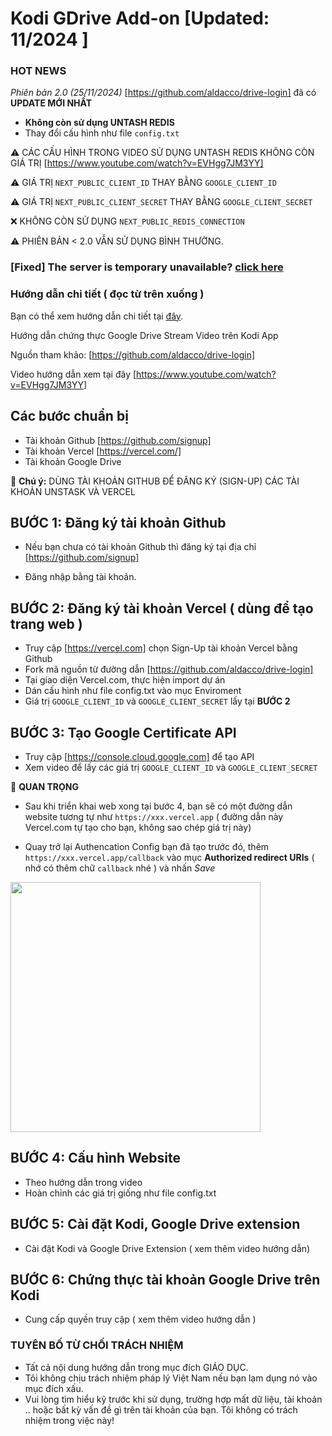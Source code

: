 # Kodi GDrive Add-on [Updated: 11/2024 ]

### HOT NEWS 

*Phiên bản 2.0 (25/11/2024)* [https://github.com/aldacco/drive-login] đã có **UPDATE MỚI NHẤT**

- **Không còn sử dụng UNTASH REDIS** 
- Thay đổi cấu hình như file ``config.txt`` 

⚠️ CÁC CẤU HÌNH TRONG VIDEO SỬ DỤNG UNTASH REDIS KHÔNG CÒN GIÁ TRỊ [https://www.youtube.com/watch?v=EVHgg7JM3YY]


⚠️ GIÁ TRỊ `NEXT_PUBLIC_CLIENT_ID` THAY BẰNG ``GOOGLE_CLIENT_ID``

⚠️ GIÁ TRỊ `NEXT_PUBLIC_CLIENT_SECRET` THAY BẰNG ``GOOGLE_CLIENT_SECRET``

❌ KHÔNG CÒN SỬ DỤNG `NEXT_PUBLIC_REDIS_CONNECTION`

⚠️ PHIÊN BẢN < 2.0 VẪN SỬ DỤNG BÌNH THƯỜNG.


### [Fixed] The server is temporary unavailable? [click here](https://github.com/thangnqs/kodi-gdrive/blob/master/FAQs.md)

 
### Hướng dẫn chi tiết ( đọc từ trên xuống )

Bạn có thể xem hướng dẫn chi tiết tại [đây](https://github.com/aldacco/drive-login).

Hướng dẫn chứng thực Google Drive Stream Video trên Kodi App 

Nguồn tham khảo: [https://github.com/aldacco/drive-login]

Video hướng dẫn xem tại đây [https://www.youtube.com/watch?v=EVHgg7JM3YY]

## Các bước chuẩn bị

- Tài khoản Github [https://github.com/signup]
- Tài khoản Vercel [https://vercel.com/]
- Tài khoản Google Drive

👋 **Chú ý:** DÙNG TÀI KHOẢN GITHUB ĐỂ ĐĂNG KÝ (SIGN-UP) CÁC TÀI KHOẢN UNSTASK VÀ VERCEL

## BƯỚC 1: Đăng ký tài khoản Github

- Nếu bạn chưa có tài khoản Github thì đăng ký tại địa chỉ [https://github.com/signup]

- Đăng nhập bằng tài khoản.


## BƯỚC 2: Đăng ký tài khoản Vercel ( dùng để tạo trang web )

- Truy cập [https://vercel.com] chọn Sign-Up tài khoản Vercel bằng Github
- Fork mã nguồn từ đường dẫn [https://github.com/aldacco/drive-login]
- Tại giao diện Vercel.com, thực hiện import dự án
- Dán cấu hình như file config.txt vào mục Enviroment
- Giá trị `GOOGLE_CLIENT_ID` và `GOOGLE_CLIENT_SECRET` lấy tại **BƯỚC 2**

## BƯỚC 3: Tạo Google Certificate API
- Truy cập [https://console.cloud.google.com] để tạo API
- Xem video để lấy các giá trị `GOOGLE_CLIENT_ID` và `GOOGLE_CLIENT_SECRET`

👋 **QUAN TRỌNG**

- Sau khi triển khai web xong tại bước 4, bạn sẽ có một đường dẫn website tương tự như
  `https://xxx.vercel.app` ( đường dẫn này Vercel.com tự tạo cho bạn, không sao chép giá
  trị này)

- Quay trở lại Authencation Config bạn đã tạo trước đó, thêm
  `https://xxx.vercel.app/callback` vào mục **Authorized redirect URIs** ( nhớ có thêm chữ `callback` nhé ) và nhấn _Save_

<img src="images/N3D3L4lAng.png" width="400">

## BƯỚC 4: Cấu hình Website

- Theo hướng dẫn trong video
- Hoàn chỉnh các giá trị giống như file config.txt

## BƯỚC 5: Cài đặt Kodi, Google Drive extension

- Cài đặt Kodi và Google Drive Extension ( xem thêm video hướng dẫn)

## BƯỚC 6: Chứng thực tài khoản Google Drive trên Kodi

- Cung cấp quyền truy cập ( xem thêm video hướng dẫn )


### TUYÊN BỐ TỪ CHỐI TRÁCH NHIỆM
- Tất cả nội dung hướng dẫn trong mục đích GIÁO DỤC.
- Tôi không chịu trách nhiệm pháp lý Việt Nam nếu bạn lạm dụng nó vào mục
đích xấu.
- Vui lòng tìm hiểu kỹ trước khi sử dụng, trường hợp mất dữ liệu, tài khoản .. hoặc bất kỳ vấn đề gì trên tài khoản của bạn. Tôi không có trách nhiệm trong việc này!